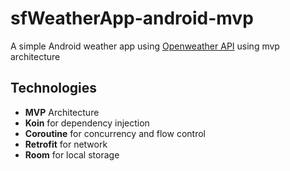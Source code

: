 # sfWeatherApp-android-mvp

A simple Android weather app using [Openweather API](https://openweathermap.org/api) using mvp architecture

## Technologies

- **MVP** Architecture
- **Koin** for dependency injection
- **Coroutine** for concurrency and flow control
- **Retrofit** for network
- **Room** for local storage